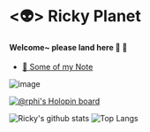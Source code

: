 # <:alien:> Ricky Planet 

#### Welcome~ please land here :rocket: :rocket:

- [ 📓 Some of my Note](https://hackmd.io/@kk6333/HyAjZX3Ws/%2F9TO5xCsPQTiL-A-O5GHZ0A)

![image]([https://imgur.com/uV3amg6](https://imgur.com/gallery/uV3amg6))

[![@rphi's Holopin board](https://holopin.io/api/user/board?user=rphi)](https://holopin.io/@rphi)

![Ricky's github stats](https://github-readme-stats.vercel.app/api?username=shit6333&theme=flag-india)
![Top Langs](https://github-readme-stats.vercel.app/api/top-langs/?username=shit6333&theme=flag-india&layout=compact)


